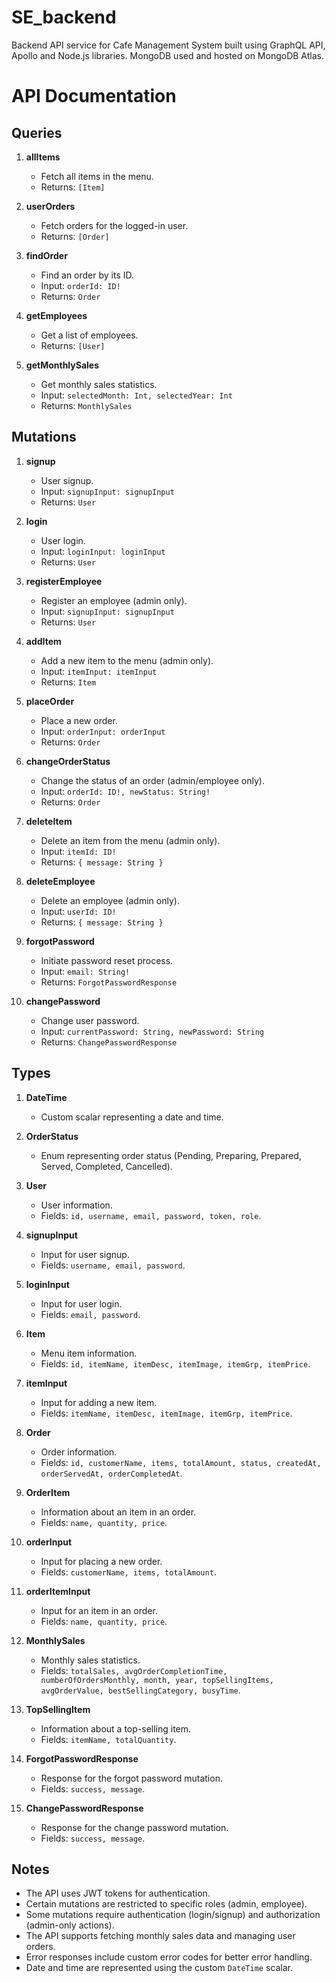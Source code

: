 # SE_backend

Backend API service for Cafe Management System built using GraphQL API, Apollo and Node.js libraries. MongoDB used and hosted on MongoDB Atlas.

# API Documentation

## Queries

1. **allItems**

   - Fetch all items in the menu.
   - Returns: `[Item]`

2. **userOrders**

   - Fetch orders for the logged-in user.
   - Returns: `[Order]`

3. **findOrder**

   - Find an order by its ID.
   - Input: `orderId: ID!`
   - Returns: `Order`

4. **getEmployees**

   - Get a list of employees.
   - Returns: `[User]`

5. **getMonthlySales**
   - Get monthly sales statistics.
   - Input: `selectedMonth: Int, selectedYear: Int`
   - Returns: `MonthlySales`

## Mutations

1. **signup**

   - User signup.
   - Input: `signupInput: signupInput`
   - Returns: `User`

2. **login**

   - User login.
   - Input: `loginInput: loginInput`
   - Returns: `User`

3. **registerEmployee**

   - Register an employee (admin only).
   - Input: `signupInput: signupInput`
   - Returns: `User`

4. **addItem**

   - Add a new item to the menu (admin only).
   - Input: `itemInput: itemInput`
   - Returns: `Item`

5. **placeOrder**

   - Place a new order.
   - Input: `orderInput: orderInput`
   - Returns: `Order`

6. **changeOrderStatus**

   - Change the status of an order (admin/employee only).
   - Input: `orderId: ID!, newStatus: String!`
   - Returns: `Order`

7. **deleteItem**

   - Delete an item from the menu (admin only).
   - Input: `itemId: ID!`
   - Returns: `{ message: String }`

8. **deleteEmployee**

   - Delete an employee (admin only).
   - Input: `userId: ID!`
   - Returns: `{ message: String }`

9. **forgotPassword**

   - Initiate password reset process.
   - Input: `email: String!`
   - Returns: `ForgotPasswordResponse`

10. **changePassword**
    - Change user password.
    - Input: `currentPassword: String, newPassword: String`
    - Returns: `ChangePasswordResponse`

## Types

1. **DateTime**

   - Custom scalar representing a date and time.

2. **OrderStatus**

   - Enum representing order status (Pending, Preparing, Prepared, Served, Completed, Cancelled).

3. **User**

   - User information.
   - Fields: `id, username, email, password, token, role`.

4. **signupInput**

   - Input for user signup.
   - Fields: `username, email, password`.

5. **loginInput**

   - Input for user login.
   - Fields: `email, password`.

6. **Item**

   - Menu item information.
   - Fields: `id, itemName, itemDesc, itemImage, itemGrp, itemPrice`.

7. **itemInput**

   - Input for adding a new item.
   - Fields: `itemName, itemDesc, itemImage, itemGrp, itemPrice`.

8. **Order**

   - Order information.
   - Fields: `id, customerName, items, totalAmount, status, createdAt, orderServedAt, orderCompletedAt`.

9. **OrderItem**

   - Information about an item in an order.
   - Fields: `name, quantity, price`.

10. **orderInput**

    - Input for placing a new order.
    - Fields: `customerName, items, totalAmount`.

11. **orderItemInput**

    - Input for an item in an order.
    - Fields: `name, quantity, price`.

12. **MonthlySales**

    - Monthly sales statistics.
    - Fields: `totalSales, avgOrderCompletionTime, numberOfOrdersMonthly, month, year, topSellingItems, avgOrderValue, bestSellingCategory, busyTime`.

13. **TopSellingItem**

    - Information about a top-selling item.
    - Fields: `itemName, totalQuantity`.

14. **ForgotPasswordResponse**

    - Response for the forgot password mutation.
    - Fields: `success, message`.

15. **ChangePasswordResponse**
    - Response for the change password mutation.
    - Fields: `success, message`.

## Notes

- The API uses JWT tokens for authentication.
- Certain mutations are restricted to specific roles (admin, employee).
- Some mutations require authentication (login/signup) and authorization (admin-only actions).
- The API supports fetching monthly sales data and managing user orders.
- Error responses include custom error codes for better error handling.
- Date and time are represented using the custom `DateTime` scalar.

